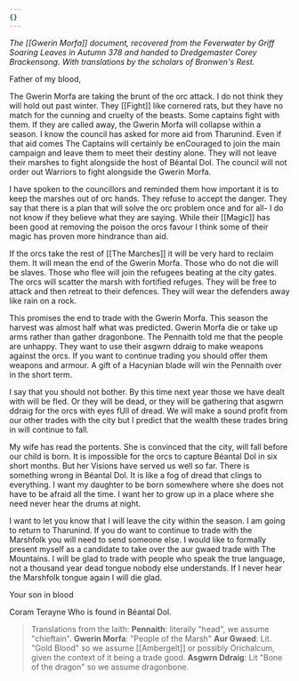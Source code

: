 ```yaml
---
{}
---
```


*The [[Gwerin Morfa]] document, recovered from the Feverwater by Griff Soaring Leaves in Autumn 378 and handed to Dredgemaster Corey Brackensong. With*
*translations by the scholars of Bronwen's Rest.*

Father of my blood,

The Gwerin Morfa are taking the brunt of the orc attack. I do not think they will hold out past winter. They [[Fight]] like cornered rats, but they have no match for the cunning and cruelty of the beasts. Some captains fight with them. If they are called away, the Gwerin Morfa will collapse within a season. I know the council has asked for more aid from Tharunind. Even if that aid comes The Captains will certainly be enCouraged to join the main campaign and leave them to meet their destiny alone. They will not leave their marshes to fight alongside the host of Béantal Dol. The council will not order out Warriors to fight alongside the Gwerin Morfa.

I have spoken to the councillors and reminded them how important it is to keep the marshes out of orc hands. They refuse to accept the danger. They say that there is a plan that will solve the orc problem once and for all- I do not know if they believe what they are saying. While their [[Magic]] has been good at removing the poison the orcs favour I think some of their magic has proven more hindrance than aid.

If the orcs take the rest of [[The Marches]] it will be very hard to reclaim them. It will mean the end of the Gwerin Morfa. Those who do not die will be slaves. Those who flee will join the refugees beating at the city gates. The orcs will scatter the marsh with fortified refuges. They will be free to attack and then retreat to their defences. They will wear the defenders away like rain on a rock.

This promises the end to trade with the Gwerin Morfa. This season the harvest was almost half what was predicted. Gwerin Morfa die or take up arms rather than gather dragonbone. The Pennaith told me that the people are unhappy. They want to use their asgwrn ddraig to make weapons against the orcs. If you want to continue trading you should offer them weapons and armour. A gift of a Hacynian blade will win the Pennaith over in the short term.

I say that you should not bother. By this time next year those we have dealt with will be fled. Or they will be dead, or they will be gathering that asgwrn ddraig for the orcs with eyes fUll of dread. We will make a sound profit from our other trades with the city but I predict that the wealth these trades bring in will continue to fall.

My wife has read the portents. She is convinced that the city, will fall before our child is born. It is impossible for the orcs to capture Béantal Dol in six short months. But her Visions have served us well so far. There is something wrong in Béantal Dol. It is like a fog of dread that clings to everything. I want my daughter to be born somewhere where she does not have to be afraid all the time. I want her to grow up in a place where she need never hear the drums at night.

I want to let you know that I will leave the city within the season. I am going to return to Tharunind. If you do want to continue to trade with the Marshfolk you will need to send someone else. I would like to formally present myself as a candidate to take over the aur gwaed trade with The Mountains. I will be glad to trade with people who speak the true language, not a thousand year dead tongue nobody else understands. If I never hear the Marshfolk tongue again I will die glad.

Your son in blood

Coram Terayne
Who is found in Béantal Dol.

> Translations from the Iaith:
> **Pennaith**: literally "head", we assume "chieftain".
> **Gwerin Morfa**: "People of the Marsh"
> **Aur Gwaed**: Lit. "Gold Blood" so we assume [[Ambergelt]] or possibly Orichalcum, given the context of it being a trade good.
> **Asgwrn Ddraig**: Lit "Bone of the dragon" so we assume dragonbone.